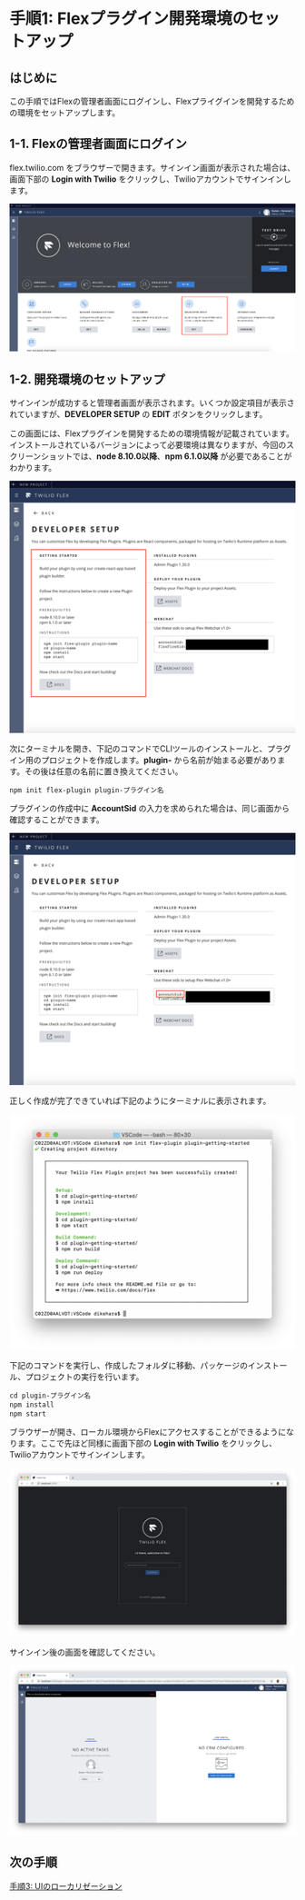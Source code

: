 #  手順1: Flexプラグイン開発環境のセットアップ
## はじめに
この手順ではFlexの管理者画面にログインし、Flexプライグインを開発するための環境をセットアップします。

## 1-1. Flexの管理者画面にログイン
flex.twilio.com をブラウザーで開きます。サインイン画面が表示された場合は、画面下部の __Login with Twilio__ をクリックし、Twilioアカウントでサインインします。

![Flexトップ画面](../assets/02-Flex-Admin.png "Flexトップ画面")

## 1-2. 開発環境のセットアップ
サインインが成功すると管理者画面が表示されます。いくつか設定項目が表示されていますが、__DEVELOPER SETUP__ の __EDIT__ ボタンをクリックします。

この画面には、Flexプラグインを開発するための環境情報が記載されています。インストールされているバージョンによって必要環境は異なりますが、今回のスクリーンショットでは、__node 8.10.0以降__、__npm 6.1.0以降__ が必要であることがわかります。

![Flex開発環境画面](../assets/02-Developer-setup.png "Flex開発環境画面")

次にターミナルを開き、下記のコマンドでCLIツールのインストールと、プラグイン用のプロジェクトを作成します。__plugin-__ から名前が始まる必要があります。その後は任意の名前に置き換えてください。
```
npm init flex-plugin plugin-プラグイン名
```

プラグインの作成中に __AccountSid__ の入力を求められた場合は、同じ画面から確認することができます。

![Flex開発環境画面 - AccountSid](../assets/02-Developer-setup-AccountSid.png "Flex開発環境画面 - AccountSid")

正しく作成が完了できていれば下記のようにターミナルに表示されます。

![Flex Plugin - 作成完了](../assets/02-Flex-Plugin-CLI.png "Flex Plugin - 作成完了")


下記のコマンドを実行し、作成したフォルダに移動、パッケージのインストール、プロジェクトの実行を行います。

```
cd plugin-プラグイン名
npm install
npm start
```

ブラウザーが開き、ローカル環境からFlexにアクセスすることができるようになります。ここで先ほど同様に画面下部の __Login with Twilio__ をクリックし、Twilioアカウントでサインインします。

![ローカル環境からFlexにアクセス](../assets/02-Flex-Local-Dev.png "ローカル環境からFlexにアクセス")

サインイン後の画面を確認してください。

![Flexプラグインが適用された例](../assets/02-Flex-Agent-Desktop.png "Flexプラグインが適用された例")

## 次の手順
[手順3: UIのローカリゼーション](./02-02-Localization.md)
